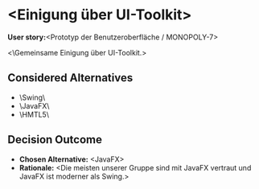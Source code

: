# \<Einigung über UI-Toolkit\>

**User story:**\<Prototyp der Benutzeroberfläche / MONOPOLY-7\>

<\Gemeinsame Einigung über UI-Toolkit.\>

## Considered Alternatives

* \Swing\
* \JavaFX\
* \HMTL5\

## Decision Outcome

* **Chosen Alternative:** \<JavaFX\>
* **Rationale:** \<Die meisten unserer Gruppe sind mit JavaFX vertraut und JavaFX ist moderner als Swing.\>
